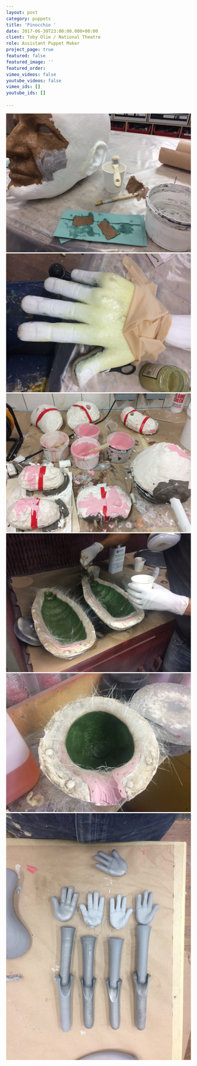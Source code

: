 ```yaml
---
layout: post
category: puppets
title: 'Pinocchio '
date: 2017-06-30T23:00:00.000+00:00
client: Toby Olie / National Theatre
role: Assistant Puppet Maker
project_page: true
featured: false
featured_image: ''
featured_order: 
vimeo_videos: false
youtube_videos: false
vimeo_ids: []
youtube_ids: []

---
```

![](/uploads/IMG_3153.jpg)![](/uploads/IMG_3244.jpg)![](/uploads/IMG_3031.jpg)![](/uploads/IMG_3056.jpg)![](/uploads/IMG_3057.jpg)![](/uploads/IMG_3062.jpg)